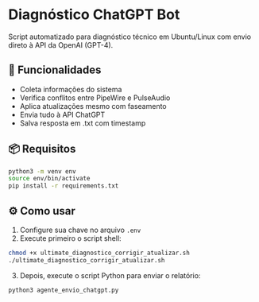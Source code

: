 # Diagnóstico ChatGPT Bot

Script automatizado para diagnóstico técnico em Ubuntu/Linux com envio direto à API da OpenAI (GPT-4).

## 🔧 Funcionalidades

- Coleta informações do sistema
- Verifica conflitos entre PipeWire e PulseAudio
- Aplica atualizações mesmo com faseamento
- Envia tudo à API ChatGPT
- Salva resposta em .txt com timestamp

## 📦 Requisitos

```bash
python3 -m venv env
source env/bin/activate
pip install -r requirements.txt
```

## ⚙️ Como usar

1. Configure sua chave no arquivo `.env`
2. Execute primeiro o script shell:

```bash
chmod +x ultimate_diagnostico_corrigir_atualizar.sh
./ultimate_diagnostico_corrigir_atualizar.sh
```

3. Depois, execute o script Python para enviar o relatório:

```bash
python3 agente_envio_chatgpt.py
```

